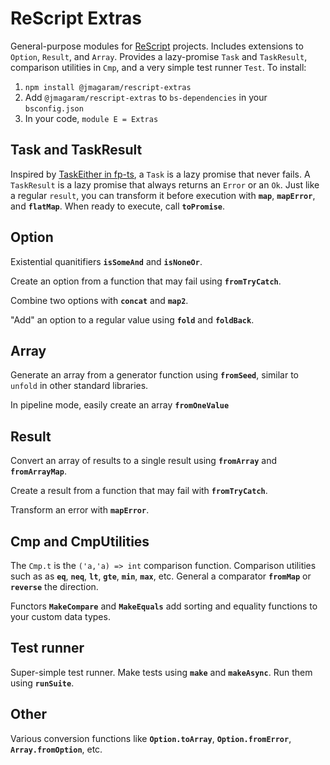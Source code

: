 # ReScript Extras

General-purpose modules for [ReScript](https://rescript-lang.org) projects. Includes extensions to `Option`, `Result`, and `Array`. Provides a lazy-promise `Task` and `TaskResult`, comparison utilities in `Cmp`, and a very simple test runner `Test`. To install:

1. `npm install @jmagaram/rescript-extras`
2. Add `@jmagaram/rescript-extras` to `bs-dependencies` in your `bsconfig.json`
3. In your code, `module E = Extras`

## Task and TaskResult

Inspired by [TaskEither in fp-ts](https://gcanti.github.io/fp-ts/modules/TaskEither.ts.html), a `Task` is a lazy promise that never fails. A `TaskResult` is a lazy promise that always returns an `Error` or an `Ok`. Just like a regular `result`, you can transform it before execution with **`map`**, **`mapError`**, and **`flatMap`**. When ready to execute, call **`toPromise`**.

## Option

Existential quanitifiers **`isSomeAnd`** and **`isNoneOr`**.

Create an option from a function that may fail using **`fromTryCatch`**.

Combine two options with **`concat`** and **`map2`**.

"Add" an option to a regular value using **`fold`** and **`foldBack`**.

## Array

Generate an array from a generator function using **`fromSeed`**, similar to `unfold` in other standard libraries.

In pipeline mode, easily create an array **`fromOneValue`**

## Result

Convert an array of results to a single result using **`fromArray`** and **`fromArrayMap`**.

Create a result from a function that may fail with **`fromTryCatch`**.

Transform an error with **`mapError`**.

## Cmp and CmpUtilities

The `Cmp.t` is the `('a,'a) => int` comparison function. Comparison utilities such as as **`eq`**, **`neq`**, **`lt`**, **`gte`**, **`min`**, **`max`**, etc. General a comparator **`fromMap`** or **`reverse`** the direction.

Functors **`MakeCompare`** and **`MakeEquals`** add sorting and equality functions to your custom data types.

## Test runner

Super-simple test runner. Make tests using **`make`** and **`makeAsync`**. Run them using **`runSuite`**.

## Other

Various conversion functions like **`Option.toArray`**, **`Option.fromError`**, **`Array.fromOption`**, etc.
